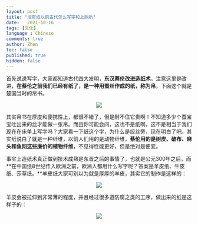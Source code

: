 ```yaml
---
layout: post
title: "没有纸以前古代怎么写字和上厕所"
date:   2021-10-16
tags: [文化]
language : Chinese
comments: true
author: Zhen
toc: false
published: true
hidden: false
---
```

首先说说写字，大家都知道古代四大发明，**东汉蔡伦改进造纸术**。注意这里是改进，**在蔡伦之前我们已经有纸了，是一种用蚕丝作成的纸，称为帛**，下面这个就是楚国当时的帛书。
<p align="center"> <img src="{{ site.imageurl }}/帛书.png"> </p> 

其实帛书在厚度和便携性上，都很不错了，但是耐不住它贵啊！不知道多少个蚕宝宝吐出来的丝才能做一张帛。而且你可能会问，这也不是纸啊，这不是相当于我们现在在床单上写字吗？大家看一下纸这个字，为什么是绞丝旁，现在明白了吧。其实纸说白了就是一种纤维，以前人们用的是动物纤维，**蔡伦用的是树皮、破布、麻头和鱼网这些廉价的植物纤维**，不见得性能更好，但是绝对是便宜。

事实上造纸术真正做到技术成熟是东晋之后的事情了，也就是公元300年之后，而**在中国纸8世纪传入欧洲之前，欧洲人都用什么写字呢？答案是羊皮纸、牛皮纸、莎草纸。**羊皮纸大家可别以为就是厚厚的羊皮，其实它的制作是这样的：
<p align="center"> <img src="{{ site.imageurl }}/羊皮纸.png"> </p> 

羊皮会被拉伸到非常薄的程度，并且经过很多道防腐之类的工序，做出来的纸是这样子的：
<p align="center"> <img src="{{ site.imageurl }}/埃及纸.png"> </p> 
<!--stackedit_data:
eyJoaXN0b3J5IjpbMTE5ODUyMzA3MywtODgxOTc5MDAsLTIxMD
g1NjQ3MywyMzk2NzcxMTEsMTk4MDQxNDM5LDE2NjEwODY4NTNd
fQ==
-->
